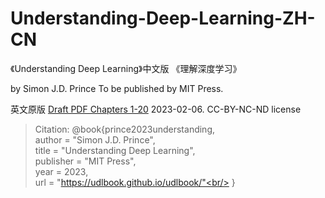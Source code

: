 # Understanding-Deep-Learning-ZH-CN
《Understanding Deep Learning》中文版
《理解深度学习》


by Simon J.D. Prince
To be published by MIT Press.

英文原版
[Draft PDF Chapters 1-20](https://udlbook.github.io/udlbook/)
2023-02-06. CC-BY-NC-ND license


> Citation:
   @book{prince2023understanding,<br/>
   author = "Simon J.D. Prince",<br/>
   title = "Understanding Deep Learning",<br/>
   publisher = "MIT Press",<br/>
   year = 2023,<br/>
   url = "https://udlbook.github.io/udlbook/"<br/>
  }
